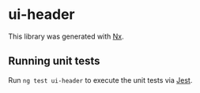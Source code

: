 # ui-header

This library was generated with [Nx](https://nx.dev).

## Running unit tests

Run `ng test ui-header` to execute the unit tests via [Jest](https://jestjs.io).
